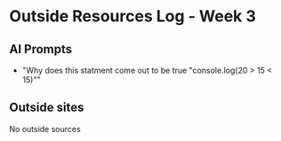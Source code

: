 # Outside Resources Log - Week 3


## AI Prompts

- "Why does this statment come out to be true "console.log(20 > 15 < 15)""

## Outside sites

No outside sources
